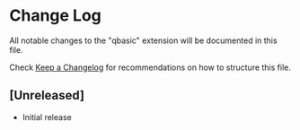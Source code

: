 # Change Log
All notable changes to the "qbasic" extension will be documented in this file.

Check [Keep a Changelog](http://keepachangelog.com/) for recommendations on how to structure this file.

## [Unreleased]
- Initial release
